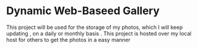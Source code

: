 # Dynamic Web-Baseed Gallery
This project will be used for the storage of my photos, which I will keep updating , on a daily or monthly basis . This project is hosted over my local host  for  others to get the photos  in a easy manner 
